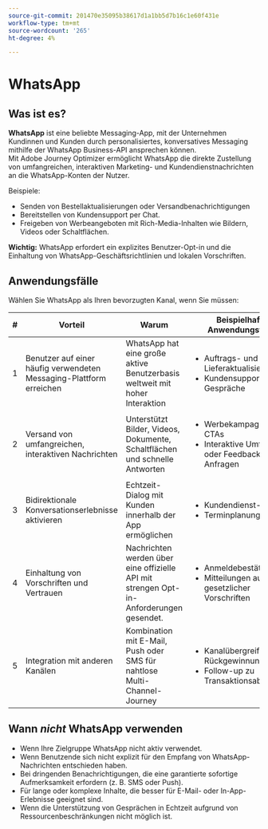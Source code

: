 ```yaml
---
source-git-commit: 201470e35095b38617d1a1bb5d7b16c1e60f431e
workflow-type: tm+mt
source-wordcount: '265'
ht-degree: 4%

---
```

# WhatsApp

## Was ist es?

**WhatsApp** ist eine beliebte Messaging-App, mit der Unternehmen Kundinnen und Kunden durch personalisiertes, konversatives Messaging mithilfe der WhatsApp Business-API ansprechen können.\
Mit Adobe Journey Optimizer ermöglicht WhatsApp die direkte Zustellung von umfangreichen, interaktiven Marketing- und Kundendienstnachrichten an die WhatsApp-Konten der Nutzer.

Beispiele:

* Senden von Bestellaktualisierungen oder Versandbenachrichtigungen
* Bereitstellen von Kundensupport per Chat.
* Freigeben von Werbeangeboten mit Rich-Media-Inhalten wie Bildern, Videos oder Schaltflächen.

**Wichtig:** WhatsApp erfordert ein explizites Benutzer-Opt-in und die Einhaltung von WhatsApp-Geschäftsrichtlinien und lokalen Vorschriften.

## Anwendungsfälle

Wählen Sie WhatsApp als Ihren bevorzugten Kanal, wenn Sie müssen:

| # | Vorteil | Warum | Beispielhafte Anwendungsfälle |
|---|---------|-----|-------------------|
| 1 | Benutzer auf einer häufig verwendeten Messaging-Plattform erreichen | WhatsApp hat eine große aktive Benutzerbasis weltweit mit hoher Interaktion | <ul><li>Auftrags- und Lieferaktualisierungen</li><li>Kundensupport-Gespräche</li></ul> |
| 2 | Versand von umfangreichen, interaktiven Nachrichten | Unterstützt Bilder, Videos, Dokumente, Schaltflächen und schnelle Antworten | <ul><li>Werbekampagnen mit CTAs</li><li>Interaktive Umfragen oder Feedback-Anfragen</li></ul> |
| 3 | Bidirektionale Konversationserlebnisse aktivieren | Echtzeit-Dialog mit Kunden innerhalb der App ermöglichen | <ul><li>Kundendienst-Chats</li><li>Terminplanung</li></ul> |
| 4 | Einhaltung von Vorschriften und Vertrauen | Nachrichten werden über eine offizielle API mit strengen Opt-in-Anforderungen gesendet. | <ul><li>Anmeldebestätigungen</li><li>Mitteilungen aufgrund gesetzlicher Vorschriften</li></ul> |
| 5 | Integration mit anderen Kanälen | Kombination mit E-Mail, Push oder SMS für nahtlose Multi-Channel-Journey | <ul><li>Kanalübergreifende Rückgewinnung</li><li>Follow-up zu Transaktionsabbrüchen</li></ul> |

## Wann *nicht* WhatsApp verwenden

* Wenn Ihre Zielgruppe WhatsApp nicht aktiv verwendet.
* Wenn Benutzende sich nicht explizit für den Empfang von WhatsApp-Nachrichten entschieden haben.
* Bei dringenden Benachrichtigungen, die eine garantierte sofortige Aufmerksamkeit erfordern (z. B. SMS oder Push).
* Für lange oder komplexe Inhalte, die besser für E-Mail- oder In-App-Erlebnisse geeignet sind.
* Wenn die Unterstützung von Gesprächen in Echtzeit aufgrund von Ressourcenbeschränkungen nicht möglich ist.
